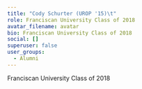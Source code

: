 ```yaml
---
title: "Cody Schurter (UROP '15)\t"
role: Franciscan University Class of 2018
avatar_filename: avatar
bio: Franciscan University Class of 2018
social: []
superuser: false
user_groups:
  - Alumni
---
```

Franciscan University Class of 2018
